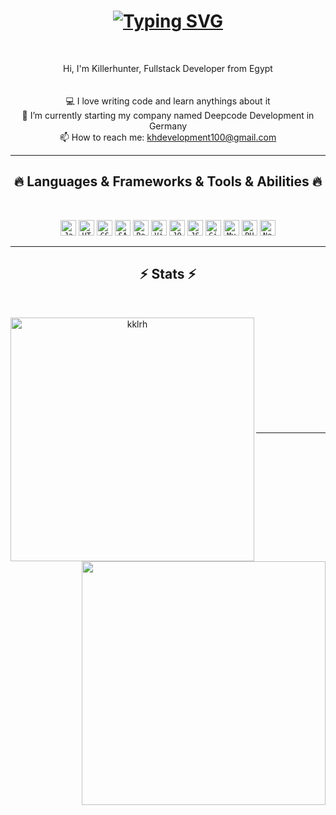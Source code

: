 <h1 align="center">
  <a href="https://git.io/typing-svg"><img src="https://readme-typing-svg.demolab.com?font=Fira+Code&size=25&duration=3000&pause=1000&color=B6203C&center=true&vCenter=true&multiline=true&repeat=false&random=false&width=500&height=150&lines=Hi%2C+There;hola;Ciao;%D8%A3%D9%87%D9%84%D8%A7%D9%8B" alt="Typing SVG" /></a>
</h1>
<br>
<p align="center">
  Hi, I'm Killerhunter, Fullstack Developer from Egypt
  <br>
  <br>
  <br>
  💻 I love writing code and learn anythings about it
  <br>
  🔬 I’m currently starting my company named Deepcode Development in Germany
  <br>
  📫 How to reach me: <a href="mailto: khdevelopment100@gmail.com">khdevelopment100@gmail.com</a>
</p>

<hr>
<h2 align="center">🔥 Languages & Frameworks & Tools & Abilities 🔥</h2>
<br>
<p align="center">
  <code><img title="Javascript" height="25" width="25" src="https://cdn.simpleicons.org/javascript/B6203CFF"></code>
  <code><img title="HTML5" height="25" width="25" src="https://cdn.simpleicons.org/html5/B6203CFF"></code>
  <code><img title="CSS" height="25" width="25" src="https://cdn.simpleicons.org/css3/B6203CFF"></code>
  <code><img title="SASS" height="25" width="25" src="https://cdn.simpleicons.org/sass/B6203CFF"></code>
  <code><img title="React" height="25" width="25" src="https://cdn.simpleicons.org/react/B6203CFF"></code>
  <code><img title="Visual Studio Code" height="25" width="25" src="https://cdn.simpleicons.org/visualstudiocode/B6203CFF"></code>
  <code><img title="JQuery" height="25" width="25" src="https://cdn.simpleicons.org/jquery/B6203CFF"></code>
  <code><img title="JSON" height="25" width="25" src="https://cdn.simpleicons.org/json/B6203CFF"></code>
  <code><img title="GitHub" height="25" width="25" src="https://cdn.simpleicons.org/github/B6203CFF"></code>
  <code><img title="MySQL" height="25" width="25" src="https://cdn.simpleicons.org/mysql/B6203CFF"></code>
  <code><img title="PHP" height="25" width="25" src="https://cdn.simpleicons.org/php/B6203CFF"></code>
  <code><img title="NodeJs" height="25" width="25" src="https://cdn.simpleicons.org/nodedotjs/B6203CFF"></code>
</p>
<hr>

<h2 align="center">⚡ Stats ⚡</h2>
<br>
<p align=center>
  <div align=center>
    <a href="https://github.com/denvercoder1/github-readme-streak-stats" title="Go to Source">
      <img align="left" width=390 src="https://streak-stats.demolab.com/?user=kklrh&theme=slateorange&hide_border=true&border_radius=5&mode=weekly&stroke=B6203C&currStreakNum=B6203C&currStreakLabel=B6203C&sideLabels=EE2A4E&sideNums=E0293D&fire=FF2721&ring=B6203C&dates=FF2D54B0" alt="kklrh" />
    </a>
    <a href="https://github.com/anuraghazra/github-readme-stats" title="Go to Source">
      <img align="right" width=390 src="https://github-readme-stats.vercel.app/api?username=kklrh&title_color=B6203CFF&text_color=B6203CFF&icon_color=B6203CFF&show_icons=true&theme=slateorange&hide_border=true" />
    </a>
  </div>
  <br><br><br><br><br><br><br><br><br>
  <br>

<hr>

